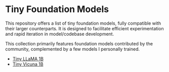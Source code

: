 # Tiny Foundation Models
This repository offers a list of tiny foundation models, fully compatible with their larger counterparts. It is designed to facilitate efficient experimentation and rapid iteration in model/codebase development.

This collection primarily features foundation models contributed by the community, complemented by a few models I personally trained.

- [Tiny LLaMA 1B](https://github.com/jzhang38/TinyLlama)
- [Tiny Vicuna 1B](https://huggingface.co/Jiayi-Pan/Tiny-Vicuna-1B)
